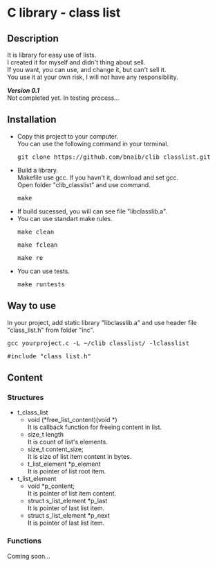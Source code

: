 # C library - class list  
## Description  
It is library for easy use of lists.  
I created it for myself and didn't thing about sell.  
If you want, you can use, and change it, but can't sell it.  
You use it at your own risk, I will not have any responsibility.  
  
***Version 0.1***  
Not completed yet. In testing process...  
  
## Installation
- Сopy this project to your computer.  
You can use the following command in your terminal.  
    <pre>git clone https://github.com/bnaib/clib_classlist.git</pre>  
- Build a library.  
Makefile use gcc. If you havn't it, download and set gcc.  
Open folder "clib_classlist" and use command.
    <pre>make</pre>  
- If build sucessed, you will can see file "libclasslib.a".
- You can use standart make rules.  
    <pre>make clean</pre>  
    <pre>make fclean</pre>  
    <pre>make re</pre>  
- You can use tests.  
    <pre>make runtests</pre>  
  
## Way to use  
In your project, add static library "libclasslib.a" and
use header file "class_list.h" from folder "inc".  
    <pre>gcc yourproject.c -L ~/clib_classlist/ -lclasslist</pre>
    <pre>#include "class_list.h"</pre>  
  
## Content  
### Structures  
+ t_class_list
    - void (*free_list_content)(void *)  
It is callback function for freeing content in list.  
    - size_t length  
It is count of list's elements.  
    - size_t content_size;  
It is size of list item content in bytes.  
    - t_list_element *p_element  
It is pointer of list root item.  
+ t_list_element  
    - void *p_content;  
It is pointer of list item content.  
    - struct s_list_element *p_last  
It is pointer of last list item.  
    - struct s_list_element *p_next  
It is pointer of last list item.  
  
### Functions  
Coming soon...
